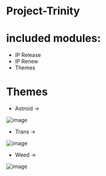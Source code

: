# Project-Trinity

# included modules:

- IP Release
- IP Renew
- Themes


# Themes

- Astroid ->

![image](https://github.com/user-attachments/assets/cde2c60f-af88-4452-ae89-35ca61a06781)


- Trans ->

![image](https://github.com/user-attachments/assets/b4340be8-a07c-4c48-86d9-16b3445caf55)


- Weed ->

![image](https://github.com/user-attachments/assets/b800cf35-84bc-471e-96e0-0f3c9f6f5ffb)

